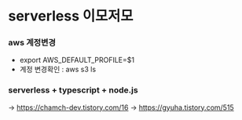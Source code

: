 # serverless 이모저모


### aws 계정변경
- export AWS_DEFAULT_PROFILE=$1
- 계정 변경확인 : aws s3 ls


### serverless + typescript + node.js
-> https://chamch-dev.tistory.com/16
-> https://gyuha.tistory.com/515
